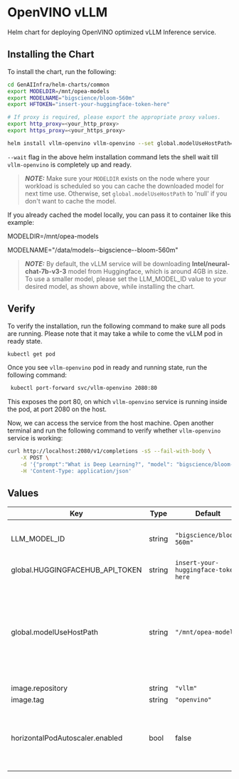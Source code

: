 # OpenVINO vLLM 

Helm chart for deploying OpenVINO optimized vLLM Inference service.

## Installing the Chart

To install the chart, run the following:

```bash
cd GenAIInfra/helm-charts/common
export MODELDIR=/mnt/opea-models
export MODELNAME="bigscience/bloom-560m"
export HFTOKEN="insert-your-huggingface-token-here"

# If proxy is required, please export the appropriate proxy values.
export http_proxy=<your_http_proxy>
export https_proxy=<your_https_proxy>

helm install vllm-openvino vllm-openvino --set global.modelUseHostPath=${MODELDIR} --set global.LLM_MODEL_ID=${MODELNAME} --set global.HUGGINGFACEHUB_API_TOKEN=${HFTOKEN} --set global.http_proxy=${http_proxy} --set global.https_proxy=${https_proxy} --wait
```

`--wait` flag in the above helm installation command lets the shell wait till `vllm-openvino` is completely up and ready.

>**_NOTE:_** Make sure your `MODELDIR` exists on the node where your workload is scheduled so you can cache the downloaded model for next time use. Otherwise, set `global.modelUseHostPath` to 'null' if you don't want to cache the model.

If you already cached the model locally, you can pass it to container like this example:

MODELDIR=/mnt/opea-models

MODELNAME="/data/models--bigscience--bloom-560m"

>**_NOTE:_** By default, the vLLM service will be downloading **Intel/neural-chat-7b-v3-3** model from Huggingface, which is around 4GB in size. To use a smaller model, please set the LLM_MODEL_ID value to your desired model, as shown above, while installing the chart.

## Verify

To verify the installation, run the following command to make sure all pods are running. Please note that it may take a while to come the vLLM pod in ready state.

```bash
kubectl get pod
```

Once you see `vllm-openvino` pod in ready and running state, run the following command:

```bash
 kubectl port-forward svc/vllm-openvino 2080:80
```

This exposes the port 80, on which `vllm-openvino` service is running inside the pod, at port 2080 on the host. 

Now, we can access the service from the host machine. Open another terminal and run the following command to verify whether `vllm-openvino` service is working:

```bash
curl http://localhost:2080/v1/completions -sS --fail-with-body \
    -X POST \
    -d '{"prompt":"What is Deep Learning?", "model": "bigscience/bloom-560m", "max_tokens":17, "temperature": 0.5}' \
    -H 'Content-Type: application/json'
```

## Values

| Key                             | Type   | Default                                           | Description                                                                                                                                                                                                           |
| ------------------------------- | ------ | ------------------------------------------------- | --------------------------------------------------------------------------------------------------------------------------------------------------------------------------------------------------------------------- |
| LLM_MODEL_ID                    | string | `"bigscience/bloom-560m"`                         | Models id from https://huggingface.co/, or predownloaded model directory                                                                                                                                              |
| global.HUGGINGFACEHUB_API_TOKEN | string | `insert-your-huggingface-token-here`              | Hugging Face API token                                                                                                                                                                                                |
| global.modelUseHostPath         | string | `"/mnt/opea-models"`                              | Cached models directory, vLLM will not download if the model is cached here. The host path "modelUseHostPath" will be mounted to container as /data directory. Setting this to null/empty will force it to download model. |
| image.repository                | string | `"vllm"` |                                                                                                                                                                                                                       |
| image.tag                       | string | `"openvino"`                                           |                                                                                                                                                                                                                       |
| horizontalPodAutoscaler.enabled | bool   | false                                             | Enable HPA autoscaling for the service deployment based on metrics it provides. See HPA section in ../../README.md before enabling!                                                                                   |
